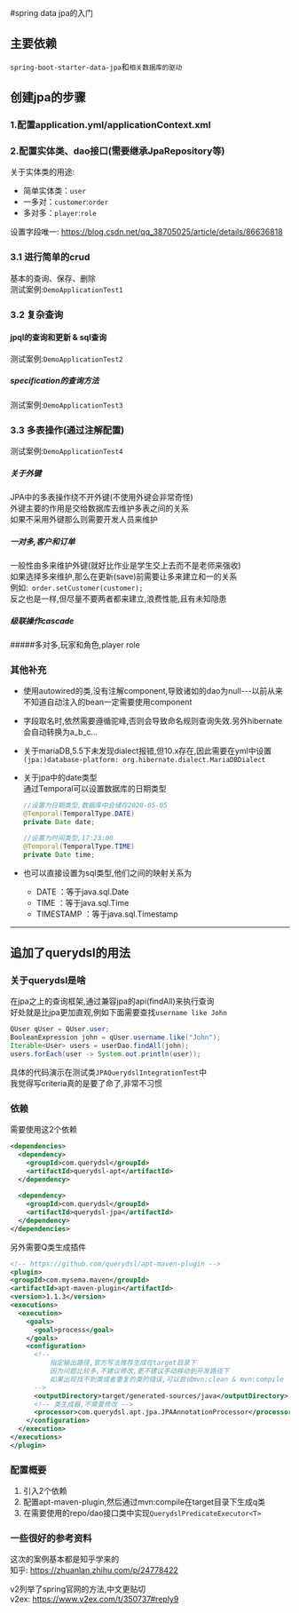 #spring data jpa的入门

## 主要依赖

`spring-boot-starter-data-jpa`和`相关数据库的驱动`

## 创建jpa的步骤

### 1.配置application.yml/applicationContext.xml

### 2.配置实体类、dao接口(需要继承JpaRepository等)

关于实体类的用途:
- 简单实体类：`user`
- 一多对：`customer`:`order`
- 多对多：`player`:`role`

设置字段唯一: https://blog.csdn.net/qq_38705025/article/details/86636818

### 3.1 进行简单的crud

基本的查询、保存、删除  
测试案例:`DemoApplicationTest1`

### 3.2 复杂查询

#### jpql的查询和更新 & sql查询

测试案例:`DemoApplicationTest2`

##### specification的查询方法

测试案例:`DemoApplicationTest3`


### 3.3 多表操作(通过注解配置)

测试案例:`DemoApplicationTest4`

##### 关于外键

JPA中的多表操作绕不开外键(不使用外键会非常奇怪)  
外键主要的作用是交给数据库去维护多表之间的关系  
如果不采用外键那么则需要开发人员来维护  

##### 一对多,客户和订单

一般性由多来维护外键(就好比作业是学生交上去而不是老师来强收)  
如果选择多来维护,那么在更新(save)前需要让多来建立和一的关系  
例如:` order.setCustomer(customer);`  
反之也是一样,但尽量不要两者都来建立,浪费性能,且有未知隐患  

##### 级联操作cascade

#####多对多,玩家和角色,player role

### 其他补充

- 使用autowired的类,没有注解component,导致诸如的dao为null---以前从来不知道自动注入的bean一定需要使用component  

- 字段取名时,依然需要遵循驼峰,否则会导致命名规则查询失效.另外hibernate会自动转换为a_b_c...  

- 关于mariaDB,5.5下未发现dialect报错,但10.x存在,因此需要在yml中设置`(jpa:)database-platform: org.hibernate.dialect.MariaDBDialect`  

- 关于jpa中的date类型  
  通过Temporal可以设置数据库的日期类型
  ```java
  //设置为日期类型,数据库中会储存2020-05-05
  @Temporal(TemporalType.DATE)
  private Date date;
  
  //设置为时间类型,17:23:00
  @Temporal(TemporalType.TIME)
  private Date time;
  ```
  
- 也可以直接设置为sql类型,他们之间的映射关系为
  - DATE ：等于java.sql.Date
  - TIME ：等于java.sql.Time
  - TIMESTAMP ：等于java.sql.Timestamp 
  
---

## 追加了querydsl的用法

### 关于querydsl是啥

在jpa之上的查询框架,通过兼容jpa的api(findAll)来执行查询  
好处就是比jpa更加直观,例如下面需要查找`username like John`  

```java
QUser qUser = QUser.user;
BooleanExpression john = qUser.username.like("John");
Iterable<User> users = userDao.findAll(john);
users.forEach(user -> System.out.println(user));
```
具体的代码演示在测试类`JPAQuerydslIntegrationTest`中  
我觉得写criteria真的是要了命了,非常不习惯

### 依赖

需要使用这2个依赖
```xml
<dependencies>
  <dependency>
    <groupId>com.querydsl</groupId>
    <artifactId>querydsl-apt</artifactId>
  </dependency>
  
  <dependency>
    <groupId>com.querydsl</groupId>
    <artifactId>querydsl-jpa</artifactId>
  </dependency>
</dependencies>

```

另外需要Q类生成插件

```xml
<!-- https://github.com/querydsl/apt-maven-plugin -->
<plugin>
<groupId>com.mysema.maven</groupId>
<artifactId>apt-maven-plugin</artifactId>
<version>1.1.3</version>
<executions>
  <execution>
    <goals>
      <goal>process</goal>
    </goals>
    <configuration>
      <!--
          指定输出路径,官方写法推荐生成在target目录下
          因为问题比较多,不建议修改,更不建议手动移动到开发路径下
          如果出现找不到类或者重复的类的错误,可以尝试mvn:clean & mvn:compile
      -->
      <outputDirectory>target/generated-sources/java</outputDirectory>
      <!-- 类生成器,不需要修改 -->
      <processor>com.querydsl.apt.jpa.JPAAnnotationProcessor</processor>
    </configuration>
  </execution>
</executions>
</plugin>
```

### 配置概要

1. 引入2个依赖
2. 配置apt-maven-plugin,然后通过mvn:compile在target目录下生成q类
3. 在需要使用的repo/dao接口类中实现`QuerydslPredicateExecutor<T>`

### 一些很好的参考资料

这次的案例基本都是知乎学来的  
知乎: https://zhuanlan.zhihu.com/p/24778422

v2列举了spring官网的方法,中文更贴切  
v2ex: https://www.v2ex.com/t/350737#reply9
